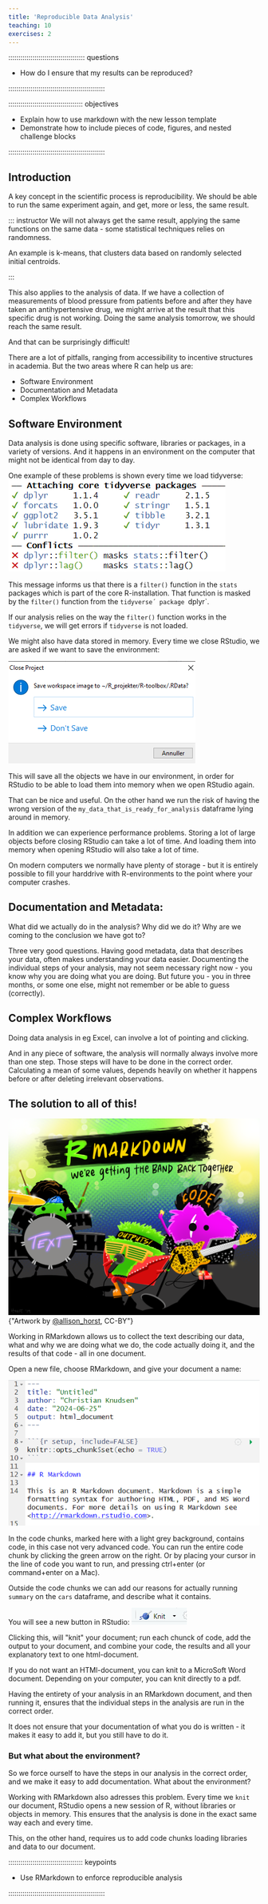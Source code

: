 ```yaml
---
title: 'Reproducible Data Analysis'
teaching: 10
exercises: 2
---
```


:::::::::::::::::::::::::::::::::::::: questions 

- How do I ensure that my results can be reproduced?

::::::::::::::::::::::::::::::::::::::::::::::::

::::::::::::::::::::::::::::::::::::: objectives

- Explain how to use markdown with the new lesson template
- Demonstrate how to include pieces of code, figures, and nested challenge blocks

::::::::::::::::::::::::::::::::::::::::::::::::

## Introduction

A key concept in the scientific process is reproducibility. We should be able to 
run the same experiment again, and get, more or less, the same result. 

::: instructor
We will not always get the same result, applying the same functions on the
same data - some statistical techniques relies on randomness.

An example is k-means, that clusters data based on randomly selected initial
centroids.

:::

This also applies to the analysis of data. If we have a collection of 
measurements of blood pressure from patients before and after they have taken 
an antihypertensive drug, we might arrive at the result that this specific drug 
is not working. Doing the same analysis tomorrow, we should reach the same result.

And that can be surprisingly difficult!

There are a lot of pitfalls, ranging from accessibility to incentive structures
in academia. But the two areas where R can help us are:

* Software Environment
* Documentation and Metadata
* Complex Workflows

## Software Environment

Data analysis is done using specific software, libraries or packages,
in a variety of versions. And it happens in an environment on the computer that
might not be identical from day to day.

One example of these problems is shown every time we load tidyverse:
![Tidyverse conflicts](fig/tidyverse_conflicts.png)

This message informs us that there is a `filter()` function in the `stats` 
packages which is part of the core R-installation. That function is masked by the
`filter()` function from the `tidyverse´ package `dplyr`.

If our analysis relies on the way the `filter()` function works in the 
`tidyverse`, we will get errors if `tidyverse` is not loaded.

We might also have data stored in memory. Every time we close RStudio, we are 
asked if we want to save the environment:

![Should we save the environment? No!](fig/save_environment.png)

This will save all the objects we have in our environment, in order for RStudio
to be able to load them into memory when we open RStudio again.

That can be nice and useful. On the other hand we run the risk of having the 
wrong version of the `my_data_that_is_ready_for_analysis` dataframe lying around in memory. 

In addition we can experience performance problems. Storing a lot of large objects
before closing RStudio can take a lot of time. And loading them into memory
when opening RStudio will also take a lot of time.

On modern computers we normally have plenty of storage - but it is entirely 
possible to fill your harddrive with R-environments to the point where your 
computer crashes.



## Documentation and Metadata:

What did we actually do in the analysis? Why did we do it? Why are we coming to
the conclusion we have got to?

Three very good questions. Having good metadata, data that describes your data,
often makes understanding your data easier. Documenting the individual steps of
your analysis, may not seem necessary right now - you know why you are doing
what you are doing. But future you - you in three months, or some one else,
might not remember or be able to guess (correctly).


## Complex Workflows

Doing data analysis in eg Excel, can involve a lot of pointing and clicking.

And in any piece of software, the analysis will normally always involve more than one
step. Those steps will have to be done in the correct order. Calculating
a mean of some values, depends heavily on whether it happens before or after 
deleting irrelevant observations.

## The solution to all of this!

![The Rmarkdown family](fig/horstmarkdown.png){"Artwork by [@allison_horst](https://twitter.com/allison_horst), CC-BY"}

Working in RMarkdown allows us to collect the text describing our data, what and
why we are doing what we do, the code actually doing it, and the results of that code -
all in one document.

Open a new file, choose RMarkdown, and give your document a name:

![An RMarkdown document](fig/rmarkdown.png)

In the code chunks, marked here with a light grey background, contains code, 
in this case not very advanced code. You can run the entire code chunk by 
clicking the green arrow on the right. Or by placing your cursor in the line
of code you want to run, and pressing ctrl+enter (or command+enter on a Mac).

Outside the code chunks we can add 
our reasons for actually running `summary` on the `cars` dataframe, and describe
what it contains. 

You will see a new button in RStudio:
![The Knit button](fig/knitr_button.png)

Clicking this, will "knit" your document; run each chunck of code, add the 
output to your document, and combine your code, the results and all your explanatory
text to one html-document.

If you do not want an HTMl-document, you can knit to a MicroSoft Word document. 
Depending on your computer, you can knit directly to a pdf.


Having the entirety of your analysis in an RMarkdown document, and then running it,
ensures that the individual steps in the analysis are run in the correct order.

It does not ensure that your documentation of what you do is written - it
makes it easy to add it, but you still have to do it.

### But what about the environment?

So we force ourself to have the steps in our analysis in the correct order, and
we make it easy to add documentation. What about the environment?

Working with RMarkdown also adresses this problem. 
Every time we `knit` our document, RStudio 
opens a new session of R, without libraries or objects in memory. This ensures
that the analysis is done in the exact same way each and every time.

This, on the other hand, requires us to add code chunks loading libraries and 
data to our document.



::::::::::::::::::::::::::::::::::::: keypoints 

- Use RMarkdown to enforce reproducible analysis

::::::::::::::::::::::::::::::::::::::::::::::::

